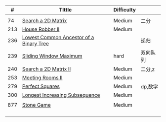 | #    | TIttle                                                       | Difficulty |          |
| ---- | ------------------------------------------------------------ | ---------- | -------- |
|      |                                                              |            |          |
| 74   | [Search a 2D Matrix](./74.md)                                | Medium     | 二分     |
| 213  | [House Robber II](./213.md)                                  | Medium     |          |
| 236  | [Lowest Common Ancestor of a Binary Tree](./236.md)          |            | 递归     |
| 239  | [Sliding Window Maximum](./239.md)                           | hard       | 双向队列 |
| 240  | [Search a 2D Matrix II](./240.md)                            | Medium     | 二分,z   |
| 253  | [Meeting Rooms II](./253.md)                                 | Medium     |          |
| 279  | [Perfect Squares](./279.md)                                  | Medium     | dp,数学  |
| 300  | [Longest Increasing Subsequence](./300.md)                   | Medium     |          |
|      |                                                              |            |          |
| 877  | [Stone Game](https://leetcode.com/problems/stone-game/description/) | Medium     |          |
|      |                                                              |            |          |
|      |                                                              |            |          |
|      |                                                              |            |          |
|      |                                                              |            |          |

